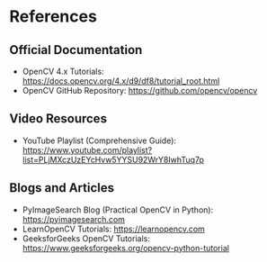 # References

## Official Documentation
- OpenCV 4.x Tutorials: https://docs.opencv.org/4.x/d9/df8/tutorial_root.html
- OpenCV GitHub Repository: https://github.com/opencv/opencv

## Video Resources
- YouTube Playlist (Comprehensive Guide):  
  https://www.youtube.com/playlist?list=PLjMXczUzEYcHvw5YYSU92WrY8IwhTuq7p

## Blogs and Articles
- PyImageSearch Blog (Practical OpenCV in Python): https://pyimagesearch.com
- LearnOpenCV Tutorials: https://learnopencv.com
- GeeksforGeeks OpenCV Tutorials: https://www.geeksforgeeks.org/opencv-python-tutorial


